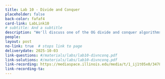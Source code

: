```yaml
---
title: Lab 10 - Divide and Conquer
placeholder: false
back-color: fafaf4
card-link: LabLink10
# subtitle: And a subtitle
description: "We'll discuss one of the OG divide and conquer algorithms: Kartsuba's algorithm."
people:
layout: post
no-link: true  # stops link to page 
deliverydate: 2025-10-03
link-questions: #/materials/labs/lab10-divnconq.pdf
link-solutions: #/materials/labs/lab10-divnconq.pdf
link-recording: https://mediaspace.illinois.edu/media/t/1_ij1t05x0/347892222
link-recording-ta: 
---
```










